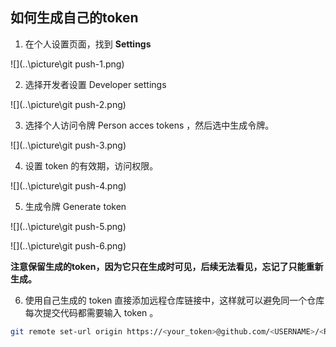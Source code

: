 ## 如何生成自己的token

1. 在个人设置页面，找到 **Settings**

![](..\picture\git push-1.png)

2. 选择开发者设置 Developer settings

![](..\picture\git push-2.png)

3. 选择个人访问令牌 Person acces tokens ，然后选中生成令牌。

![](..\picture\git push-3.png)

4. 设置 token 的有效期，访问权限。

![](..\picture\git push-4.png)

5. 生成令牌 Generate token

![](..\picture\git push-5.png)

![](..\picture\git push-6.png)

**注意保留生成的token，因为它只在生成时可见，后续无法看见，忘记了只能重新生成。**

6. 使用自己生成的 token 直接添加远程仓库链接中，这样就可以避免同一个仓库每次提交代码都需要输入 token 。

```bash
git remote set-url origin https://<your_token>@github.com/<USERNAME>/<REPO>.git
```

